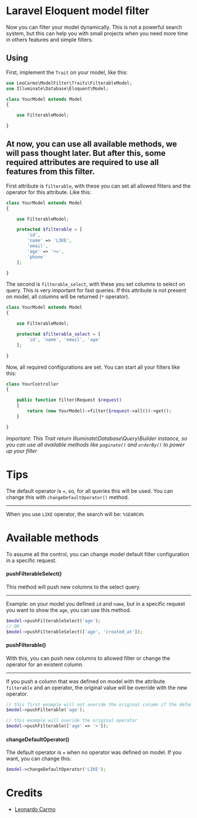 # Laravel Eloquent model filter

Now you can filter your model dynamically. 
This is not a powerful search system, but this can help you with small projects 
when you need more time in others features and simple filters.

## Using

First, implement the `Trait` on your model, like this:

```php
use LeoCarmo\ModelFilter\Traits\FilterableModel;
use Illuminate\Database\Eloquent\Model;

class YourModel extends Model
{

    use FilterableModel;

}
```

At now, you can use all available methods, we will pass thought later. 
But after this, some required attributes are required to use all features from this filter.
---
First attribute is `filterable`, with these you can set all allowed filters and the operator for this attribute. Like this:
```php
class YourModel extends Model
{

    use FilterableModel;

    protected $filterable = [
        'id',
        'name' => 'LIKE',
        'email',
        'age' => '>=',
        'phone'
    ];

}
```

The second is `filterable_select`, with these you set columns to select on query. 
This is very important for fast queries. If this attribute is not present on model, all
columns will be returned (`*` operator).

```php
class YourModel extends Model
{

    use FilterableModel;

    protected $filterable_select = [
        'id', 'name', 'email', 'age'
    ];

}
```

Now, all required configurations are set. You can start all your filters like this:
```php
class YourController
{

    public function filter(Request $request)
    {
        return (new YourModel)->filter($request->all())->get();
    }

}
```

*Important: This Trait return Illuminate\Database\Query\Builder instance, so you can use all available methods like `paginate()` and `orderBy()` to power up your filter*

# Tips

The default operator is `=`, so, for all queries this will be used. 
You can change this with `changeDefaultOperator()` method.

---
When you use `LIKE` operator, the search will be: `%SEARCH%`


# Available methods

To assume all the control, you can change model default filter 
configuration in a specific request.

#### pushFilterableSelect()

This method will push new columns to the select query.

---
Example: on your model you defined `id` and `name`, but in a specific request you want to show the `age`, you can use this method.

```php
$model->pushFilterableSelect('age');
// OR
$model->pushFilterableSelect(['age', 'created_at']);
```

#### pushFilterable()

With this, you can push new columns to allowed filter or change the operator for an existent column.

---
If you push a column that was defined on model with the attribute `filterable` and an operator, the original value will be override with the new operator.
```php
// this first example will not overide the original column if the default value has an operator seted, but will push to the allowed filters if was not defined
$model->pushFilterable('age'); 

// this example will overide the original operator
$model->pushFilterable(['age' => '>']);
```


#### changeDefaultOperator()

The default operator is `=` when no operator was defined on model. If you want, you can change this:
```php
$model->changeDefaultOperator('LIKE'); 
```

# Credits

- [Leonardo Carmo](https://github.com/leocarmo)